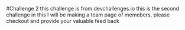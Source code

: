 #Challenge 2
this challenge is from devchallenges.io
this is the second challenge in this I will be making a team page of memebers.
please checkout and provide your valuable feed back
